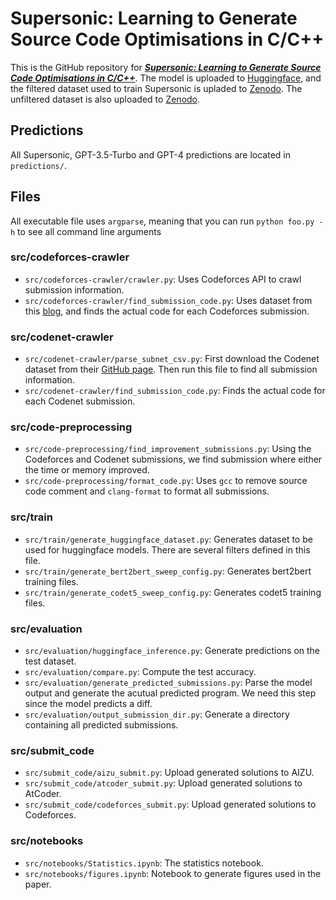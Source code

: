 # Supersonic: Learning to Generate Source Code Optimisations in C/C++

This is the GitHub repository for [***Supersonic: Learning to Generate Source Code Optimisations in C/C++***](https://arxiv.org/abs/2309.14846). The model is uploaded to [Huggingface](https://huggingface.co/zimin/Supersonic), and the filtered dataset used to train Supersonic is upladed to [Zenodo](https://zenodo.org/record/8386875). The unfiltered dataset is also uploaded to [Zenodo](https://zenodo.org/record/8388731). 

## Predictions

All Supersonic, GPT-3.5-Turbo and GPT-4 predictions are located in `predictions/`.

## Files

All executable file uses `argparse`, meaning that you can run `python foo.py -h` to see all command line arguments

### src/codeforces-crawler

* `src/codeforces-crawler/crawler.py`: Uses Codeforces API to crawl submission information.
* `src/codeforces-crawler/find_submission_code.py`: Uses dataset from this [blog](https://codeforces.com/blog/entry/94755), and finds the actual code for each Codeforces submission.

### src/codenet-crawler

* `src/codenet-crawler/parse_subnet_csv.py`: First download the Codenet dataset from their [GitHub page](https://github.com/IBM/Project_CodeNet#download-the-dataset). Then run this file to find all submission information.
* `src/codenet-crawler/find_submission_code.py`: Finds the actual code for each Codenet submission.

### src/code-preprocessing

* `src/code-preprocessing/find_improvement_submissions.py`: Using the Codeforces and Codenet submissions, we find submission where either the time or memory improved.
* `src/code-preprocessing/format_code.py`: Uses `gcc` to remove source code comment and `clang-format` to format all submissions.

### src/train

* `src/train/generate_huggingface_dataset.py`: Generates dataset to be used for huggingface models. There are several filters defined in this file.
* `src/train/generate_bert2bert_sweep_config.py`: Generates bert2bert training files.
* `src/train/generate_codet5_sweep_config.py`: Generates codet5 training files.

### src/evaluation

* `src/evaluation/huggingface_inference.py`: Generate predictions on the test dataset.
* `src/evaluation/compare.py`: Compute the test accuracy.
* `src/evaluation/generate_predicted_submissions.py`: Parse the model output and generate the acutual predicted program. We need this step since the model predicts a diff.
* `src/evaluation/output_submission_dir.py`: Generate a directory containing all predicted submissions.

### src/submit_code

* `src/submit_code/aizu_submit.py`: Upload generated solutions to AIZU.
* `src/submit_code/atcoder_submit.py`:  Upload generated solutions to AtCoder.
* `src/submit_code/codeforces_submit.py`: Upload generated solutions to Codeforces.

### src/notebooks

* `src/notebooks/Statistics.ipynb`: The statistics notebook.
* `src/notebooks/figures.ipynb`: Notebook to generate figures used in the paper.